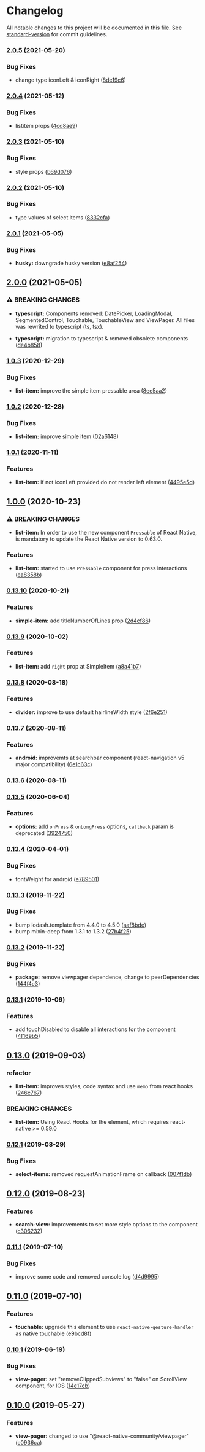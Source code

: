 # Changelog

All notable changes to this project will be documented in this file. See [standard-version](https://github.com/conventional-changelog/standard-version) for commit guidelines.

### [2.0.5](https://github.com/darleikroth/react-native-zbase/compare/v2.0.4...v2.0.5) (2021-05-20)


### Bug Fixes

* change type iconLeft & iconRight ([8de19c6](https://github.com/darleikroth/react-native-zbase/commit/8de19c60680ee0fbda8e172c95fe39f878760dd1))

### [2.0.4](https://github.com/darleikroth/react-native-zbase/compare/v2.0.3...v2.0.4) (2021-05-12)


### Bug Fixes

* listitem props ([4cd8ae9](https://github.com/darleikroth/react-native-zbase/commit/4cd8ae9911863c2718a1513e2181f805708efbb5))

### [2.0.3](https://github.com/darleikroth/react-native-zbase/compare/v2.0.2...v2.0.3) (2021-05-10)


### Bug Fixes

* style props ([b69d076](https://github.com/darleikroth/react-native-zbase/commit/b69d07677ef7b5300842b2c3c1df97db86b3db9c))

### [2.0.2](https://github.com/darleikroth/react-native-zbase/compare/v2.0.1...v2.0.2) (2021-05-10)


### Bug Fixes

* type values of select items ([8332cfa](https://github.com/darleikroth/react-native-zbase/commit/8332cfa39c1de1f5b37ada00559f70e506ae5df3))

### [2.0.1](https://github.com/darleikroth/react-native-zbase/compare/v2.0.0...v2.0.1) (2021-05-05)


### Bug Fixes

* **husky:** downgrade husky version ([e8af254](https://github.com/darleikroth/react-native-zbase/commit/e8af254ccab114c439a204baca72eb0e0ece0207))

## [2.0.0](https://github.com/darleikroth/react-native-zbase/compare/v1.0.3...v2.0.0) (2021-05-05)


### ⚠ BREAKING CHANGES

* **typescript:** Components removed: DatePicker, LoadingModal, SegmentedControl, Touchable,
TouchableView and ViewPager. All files was rewrited to typescript (ts, tsx).

* **typescript:** migration to typescript & removed obsolete components ([de4b858](https://github.com/darleikroth/react-native-zbase/commit/de4b8589a9c92496142bdf30e20bba30ab18a7fa))

### [1.0.3](https://github.com/darleikroth/react-native-zbase/compare/v1.0.2...v1.0.3) (2020-12-29)


### Bug Fixes

* **list-item:** improve the simple item pressable area ([8ee5aa2](https://github.com/darleikroth/react-native-zbase/commit/8ee5aa241a79cdea97dca7b4f1dd87b3acf19e2f))

### [1.0.2](https://github.com/darleikroth/react-native-zbase/compare/v1.0.1...v1.0.2) (2020-12-28)


### Bug Fixes

* **list-item:** improve simple item ([02a6148](https://github.com/darleikroth/react-native-zbase/commit/02a6148f9de58b822fedc8f6faab7ae920534e9e))

### [1.0.1](https://github.com/darleikroth/react-native-zbase/compare/v1.0.0...v1.0.1) (2020-11-11)


### Features

* **list-item:** if not iconLeft provided do not render left element ([4495e5d](https://github.com/darleikroth/react-native-zbase/commit/4495e5d82b7ac362544f4b0bb138dbdb7abead95))

## [1.0.0](https://github.com/darleikroth/react-native-zbase/compare/v0.13.10...v1.0.0) (2020-10-23)


### ⚠ BREAKING CHANGES

* **list-item:** In order to use the new component `Pressable` of React Native, is mandatory to
update the React Native version to 0.63.0.

### Features

* **list-item:** started to use `Pressable` component for press interactions ([ea8358b](https://github.com/darleikroth/react-native-zbase/commit/ea8358bc2baa82659bc4b62b7a6327d01c6a9d5f))

### [0.13.10](https://github.com/darleikroth/react-native-zbase/compare/v0.13.9...v0.13.10) (2020-10-21)


### Features

* **simple-item:** add titleNumberOfLines prop ([2d4cf86](https://github.com/darleikroth/react-native-zbase/commit/2d4cf862492eba3b5bf1b154d915dfff78207782))

### [0.13.9](https://github.com/darleikroth/react-native-zbase/compare/v0.13.8...v0.13.9) (2020-10-02)


### Features

* **list-item:** add `right` prop at SimpleItem ([a8a41b7](https://github.com/darleikroth/react-native-zbase/commit/a8a41b7116b879a231dac57f117f99503fef83a8))

### [0.13.8](https://github.com/darleikroth/react-native-zbase/compare/v0.13.7...v0.13.8) (2020-08-18)


### Features

* **divider:** improve to use default hairlineWidth style ([2f6e251](https://github.com/darleikroth/react-native-zbase/commit/2f6e25177d1c9429a7e9ab5a5e60ed08b6870a43))

### [0.13.7](https://github.com/darleikroth/react-native-zbase/compare/v0.13.6...v0.13.7) (2020-08-11)


### Features

* **android:** improvemts at searchbar component (react-navigation v5 major compatibility) ([6e1c63c](https://github.com/darleikroth/react-native-zbase/commit/6e1c63cd74f3e94d6022279ec92f40895e9779d0))

### [0.13.6](https://github.com/darleikroth/react-native-zbase/compare/v0.13.5...v0.13.6) (2020-08-11)

### [0.13.5](https://github.com/darleikroth/react-native-zbase/compare/v0.13.4...v0.13.5) (2020-06-04)


### Features

* **options:** add `onPress` & `onLongPress` options, `callback` param is deprecated ([3924750](https://github.com/darleikroth/react-native-zbase/commit/3924750779dc9874feb24515fe45b788d51d1707))

### [0.13.4](https://github.com/darleikroth/react-native-zbase/compare/v0.13.3...v0.13.4) (2020-04-01)


### Bug Fixes

* fontWeight for android ([e789501](https://github.com/darleikroth/react-native-zbase/commit/e789501))



### [0.13.3](https://github.com/darleikroth/react-native-zbase/compare/v0.13.2...v0.13.3) (2019-11-22)


### Bug Fixes

* bump lodash.template from 4.4.0 to 4.5.0 ([aaf8bde](https://github.com/darleikroth/react-native-zbase/commit/aaf8bde))
* bump mixin-deep from 1.3.1 to 1.3.2 ([27b4f25](https://github.com/darleikroth/react-native-zbase/commit/27b4f25))



### [0.13.2](https://github.com/darleikroth/react-native-zbase/compare/v0.13.1...v0.13.2) (2019-11-22)


### Bug Fixes

* **package:** remove viewpager dependence, change to peerDependencies ([144f4c3](https://github.com/darleikroth/react-native-zbase/commit/144f4c3))



### [0.13.1](https://github.com/darleikroth/react-native-zbase/compare/v0.13.0...v0.13.1) (2019-10-09)


### Features

* add touchDisabled to disable all interactions for the component ([4f169b5](https://github.com/darleikroth/react-native-zbase/commit/4f169b5))



## [0.13.0](https://github.com/darleikroth/react-native-zbase/compare/v0.12.1...v0.13.0) (2019-09-03)


### refactor

* **list-item:** improves styles, code syntax and use `memo` from react hooks ([246c767](https://github.com/darleikroth/react-native-zbase/commit/246c767))


### BREAKING CHANGES

* **list-item:** Using React Hooks for the element, which requires react-native >= 0.59.0



### [0.12.1](https://github.com/darleikroth/react-native-zbase/compare/v0.12.0...v0.12.1) (2019-08-29)


### Bug Fixes

* **select-items:** removed requestAnimationFrame on callback ([007f1db](https://github.com/darleikroth/react-native-zbase/commit/007f1db))



## [0.12.0](https://github.com/darleikroth/react-native-zbase/compare/v0.11.1...v0.12.0) (2019-08-23)


### Features

* **search-view:** improvements to set more style options to the component ([c306232](https://github.com/darleikroth/react-native-zbase/commit/c306232))



### [0.11.1](https://github.com/darleikroth/react-native-zbase/compare/v0.11.0...v0.11.1) (2019-07-10)


### Bug Fixes

* improve some code and removed console.log ([d4d9995](https://github.com/darleikroth/react-native-zbase/commit/d4d9995))



## [0.11.0](https://github.com/darleikroth/react-native-zbase/compare/v0.10.1...v0.11.0) (2019-07-10)


### Features

* **touchable:** upgrade this element to use `react-native-gesture-handler` as native touchable ([e9bcd8f](https://github.com/darleikroth/react-native-zbase/commit/e9bcd8f))



### [0.10.1](https://github.com/darleikroth/react-native-zbase/compare/v0.10.0...v0.10.1) (2019-06-19)


### Bug Fixes

* **view-pager:** set "removeClippedSubviews" to "false" on ScrollView component, for IOS ([14e17cb](https://github.com/darleikroth/react-native-zbase/commit/14e17cb))



## [0.10.0](https://github.com/darleikroth/react-native-zbase/compare/v0.9.10...v0.10.0) (2019-05-27)


### Features

* **view-pager:** changed to use "@react-native-community/viewpager" ([c0936ca](https://github.com/darleikroth/react-native-zbase/commit/c0936ca))
